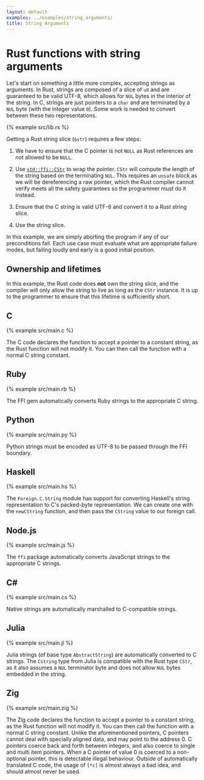 ```yaml
---
layout: default
examples: ../examples/string_arguments/
title: String Arguments
---
```


# Rust functions with string arguments

Let's start on something a little more complex, accepting strings as
arguments. In Rust, strings are composed of a slice of `u8` and are
guaranteed to be valid UTF-8, which allows for `NUL` bytes in the
interior of the string. In C, strings are just pointers to a `char`
and are terminated by a `NUL` byte (with the integer value `0`). Some
work is needed to convert between these two representations.

{% example src/lib.rs %}

Getting a Rust string slice (`&str`) requires a few steps:

1. We have to ensure that the C pointer is not `NULL` as Rust
references are not allowed to be `NULL`.

2. Use [`std::ffi::CStr`][CStr] to wrap the pointer. `CStr` will
compute the length of the string based on the terminating `NUL`. This
requires an `unsafe` block as we will be dereferencing a raw pointer,
which the Rust compiler cannot verify meets all the safety guarantees
so the programmer must do it instead.

3. Ensure that the C string is valid UTF-8 and convert it to a Rust
string slice.

4. Use the string slice.

In this example, we are simply aborting the program if any of our
preconditions fail. Each use case must evaluate what are appropriate
failure modes, but failing loudly and early is a good initial
position.

[CStr]: https://doc.rust-lang.org/std/ffi/struct.CStr.html

## Ownership and lifetimes

In this example, the Rust code does **not** own the string slice, and
the compiler will only allow the string to live as long as the `CStr`
instance. It is up to the programmer to ensure that this lifetime is
sufficiently short.

## C

{% example src/main.c %}

The C code declares the function to accept a pointer to a constant
string, as the Rust function will not modify it. You can then call the
function with a normal C string constant.

## Ruby

{% example src/main.rb %}

The FFI gem automatically converts Ruby strings to the appropriate C
string.

## Python

{% example src/main.py %}

Python strings must be encoded as UTF-8 to be passed through the FFI
boundary.

## Haskell

{% example src/main.hs %}

The `Foreign.C.String` module has support for converting Haskell's
string representation to C's packed-byte representation. We can
create one with the `newCString` function, and then pass the
`CString` value to our foreign call.

## Node.js

{% example src/main.js %}

The `ffi` package automatically converts JavaScript strings to the
appropriate C strings.

## C\#

{% example src/main.cs %}

Native strings are automatically marshalled to C-compatible strings.

## Julia

{% example src/main.jl %}

Julia strings (of base type `AbstractString`) are automatically
converted to C strings. The `Cstring` type from Julia is compatible
with the Rust type `CStr`, as it also assumes a `NUL` terminator byte
and does not allow `NUL` bytes embedded in the string.

## Zig

{% example src/main.zig %}

The Zig code declares the function to accept a pointer to a constant
string, as the Rust function will not modify it. You can then call the
function with a normal C string constant.
Unlike the aforementioned pointers, C pointers cannot deal with specially
aligned data, and may point to the address 0. C pointers coerce back and
forth between integers, and also coerce to single and multi item pointers.
When a C pointer of value 0 is coerced to a non-optional pointer, this is
detectable illegal behaviour.
Outside of automatically translated C code, the usage of `[*c]` is almost
always a bad idea, and should almost never be used.
